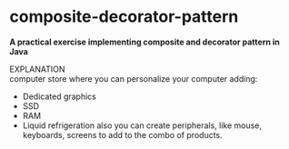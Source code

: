 # composite-decorator-pattern
<b>A practical exercise implementing composite and decorator pattern in Java</b>

EXPLANATION <br>
computer store where you can personalize your computer adding:
- Dedicated graphics
- SSD
- RAM
- Liquid refrigeration
also you can create peripherals, like mouse, keyboards, screens to add to the combo of products.

